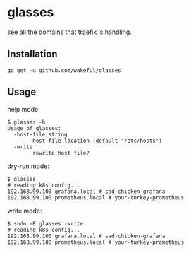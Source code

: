 # glasses

see all the domains that [traefik](https://traefik.io/) is handling.


## Installation 
```
go get -u github.com/wakeful/glasses
```

## Usage

help mode:
```
$ glasses -h
Usage of glasses:
  -host-file string
        host file location (default "/etc/hosts")
  -write
        rewrite host file?
```

dry-run mode:
```
$ glasses
# reading k8s config...
192.168.99.100 grafana.local # sad-chicken-grafana
192.168.99.100 prometheus.local # your-turkey-prometheus
```

write mode:
```
$ sudo -E glasses -write
# reading k8s config...
192.168.99.100 grafana.local # sad-chicken-grafana
192.168.99.100 prometheus.local # your-turkey-prometheus
```